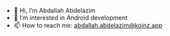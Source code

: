 - 👋 Hi, I’m Abdallah Abdelazim
- 👀 I’m interested in Android development
- 📫 How to reach me: abdallah.abdelazim@koinz.app
